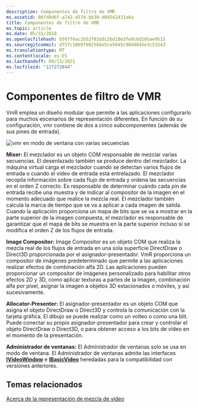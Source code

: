 ```yaml
---
description: Componentes de filtro de VMR
ms.assetid: 86fd8d6f-a742-457d-bb30-d04542431a0a
title: Componentes de filtro de VMR
ms.topic: article
ms.date: 05/31/2018
ms.openlocfilehash: b597f6ac1b52f81ddc26d18e3fe0c6d16bae9515
ms.sourcegitcommit: d75fc10b9f0825bbe5ce5045c90d4045e3c53243
ms.translationtype: MT
ms.contentlocale: es-ES
ms.lasthandoff: 09/13/2021
ms.locfileid: "127272844"
---
```

# <a name="vmr-filter-components"></a>Componentes de filtro de VMR

VmR emplea un diseño modular que permite a las aplicaciones configurarlo para muchos escenarios de representación diferentes. En función de su configuración, vmr contiene de dos a cinco subcomponentes (además de sus pines de entrada).

![vmr en modo de ventana con varias secuencias](images/vmr-multiple-streams.png)

**Mixer:** El mezclador es un objeto COM responsable de mezclar varias secuencias. El desenlazado también se produce dentro del mezclador. La máquina virtual carga el mezclador cuando se detectan varios flujos de entrada o cuando el vídeo de entrada está entrelazado. El mezclador recopila información sobre cada flujo de entrada y ordena las secuencias en el orden Z correcto. Es responsable de determinar cuándo cada pin de entrada recibe una muestra y de indicar al compositor de la imagen en el momento adecuado que realice la mezcla real. El mezclador también calcula la marca de tiempo que se va a aplicar a cada imagen de salida. Cuando la aplicación proporciona un mapa de bits que se va a mostrar en la parte superior de la imagen compuesta, el mezclador es responsable de garantizar que el mapa de bits se muestra en la parte superior incluso si se modifica el orden Z de los flujos de entrada.

**Image Compositor:** Image Compositor es un objeto COM que realiza la mezcla real de los flujos de entrada en una sola superficie DirectDraw o Direct3D proporcionada por el asignador-presentador. VmR proporciona un compositor de imágenes predeterminado que permite a las aplicaciones realizar efectos de combinación alfa 2D. Las aplicaciones pueden proporcionar un compositor de imágenes personalizado para habilitar otros efectos 2D y 3D, como aplicar texturas a partes de la imagen, combinación alfa por píxel, asignar la imagen a objetos 3D estacionados o móviles, y así sucesivamente.

**Allocator-Presenter:** El asignador-presentador es un objeto COM que asigna el objeto DirectDraw o Direct3D y controla la comunicación con la tarjeta gráfica. El dibujo se puede realizar como un volteo o como una blit. Puede conectar su propio asignador-presentador para crear y controlar el objeto DirectDraw o Direct3D, o para obtener acceso a los bits de vídeo en el momento de la presentación.

**Administrador de ventanas:** El Administrador de ventanas solo se usa en modo de ventana. El Administrador de ventanas admite las interfaces [**IVideoWindow**](/windows/desktop/api/Control/nn-control-ivideowindow) e [**IBasicVideo**](/windows/desktop/api/Control/nn-control-ibasicvideo) heredadas para la compatibilidad con versiones anteriores.

## <a name="related-topics"></a>Temas relacionados

<dl> <dt>

[Acerca de la representación de mezcla de vídeo](about-the-video-mixing-render.md)
</dt> </dl>

 

 



